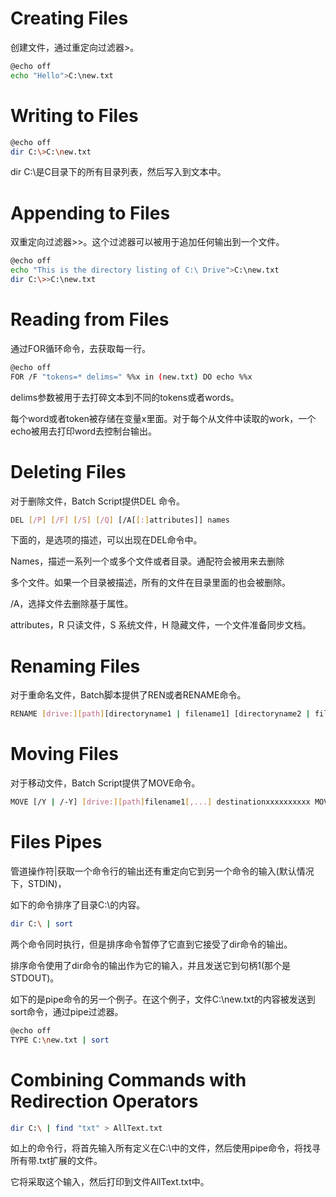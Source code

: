# Creating Files

创建文件，通过重定向过滤器>。



```bash
@echo off
echo "Hello">C:\new.txt
```



# Writing to Files

```bash
@echo off
dir C:\>C:\new.txt
```



dir C:\是C目录下的所有目录列表，然后写入到文本中。



# Appending to Files

双重定向过滤器>>。这个过滤器可以被用于追加任何输出到一个文件。



```bash
@echo off
echo "This is the directory listing of C:\ Drive">C:\new.txt
dir C:\>>C:\new.txt
```



# Reading from Files

通过FOR循环命令，去获取每一行。



```bash
@echo off
FOR /F "tokens=* delims=" %%x in (new.txt) DO echo %%x
```



delims参数被用于去打碎文本到不同的tokens或者words。

每个word或者token被存储在变量x里面。对于每个从文件中读取的work，一个echo被用去打印word去控制台输出。



# Deleting Files

对于删除文件，Batch Script提供DEL 命令。

```bash
DEL [/P] [/F] [/S] [/Q] [/A[[:]attributes]] names
```



下面的，是选项的描述，可以出现在DEL命令中。



Names，描述一系列一个或多个文件或者目录。通配符会被用来去删除

多个文件。如果一个目录被描述，所有的文件在目录里面的也会被删除。



/A，选择文件去删除基于属性。



attributes，R 只读文件，S 系统文件，H 隐藏文件，一个文件准备同步文档。



# Renaming Files

对于重命名文件，Batch脚本提供了REN或者RENAME命令。



```bash
RENAME [drive:][path][directoryname1 | filename1] [directoryname2 | filename2]
```



# Moving Files

对于移动文件，Batch Script提供了MOVE命令。



```bash
MOVE [/Y | /-Y] [drive:][path]filename1[,...] destinationxxxxxxxxxx MOVE [/Y | /-Y] [drive:][path]filename1[,...] destinationMOVE [/Y | /-Y] []
```



# Files Pipes

管道操作符|获取一个命令行的输出还有重定向它到另一个命令的输入(默认情况下，STDIN)，

如下的命令排序了目录C:\的内容。



```bash
dir C:\ | sort
```



两个命令同时执行，但是排序命令暂停了它直到它接受了dir命令的输出。

排序命令使用了dir命令的输出作为它的输入，并且发送它到句柄1(那个是STDOUT)。



如下的是pipe命令的另一个例子。在这个例子，文件C:\new.txt的内容被发送到sort命令，通过pipe过滤器。

```bash
@echo off
TYPE C:\new.txt | sort
```



# Combining Commands with Redirection Operators

```bash
dir C:\ | find "txt" > AllText.txt
```



如上的命令行，将首先输入所有定义在C:\中的文件，然后使用pipe命令，将找寻所有带.txt扩展的文件。

它将采取这个输入，然后打印到文件AllText.txt中。















